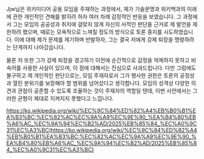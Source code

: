 Jjw님은 위키미디어 공용 모임을 주재하는 과정에서, 제가 기술문명과 위키백과의 미래에 관한 개인적인 견해를 밝히려 하자 여러 차례 감정적인 반응을 보였습니다. 그 과정에서 그는 모임의 공공성과 취지에 걸맞지 않게 자신의 사적인 판단을 근거로 제 발언을 제한하려 했으며, 때로는 모욕적으로 느껴질 정도의 방식으로 토론 중지를 시도하였습니다. 이에 대해 제가 문제를 제기하며 반발하자, 그는 결국 저에게 강제 퇴장을 명령하려는 단계까지 나아갔습니다.

물론 저 또한 그가 강제 퇴장을 경고하기 이전에 순간적으로 감정을 억제하지 못하고 비속어를 사용한 사실이 있으며, 이 점에 대해서는 진심으로 사과드립니다. 다만 그럼에도 불구하고 제 개인적인 판단으로는, 모임 주재자로서 그가 행사한 권한은 토론의 공정성과 열린 분위기를 보장해야 할 범위를 넘어섰다고 생각합니다. 모임의 성격상 다양한 의견과 관점이 공존할 수 있도록 조율하는 것이 주재자의 역할일 텐데, 이번 사안에서는 그러한 균형이 제대로 지켜지지 못했다고 느낍니다.

https://ko.wikipedia.org/wiki/%EC%9C%84%ED%82%A4%EB%B0%B1%EA%B3%BC:%EC%82%AC%EC%9A%A9%EC%9E%90_%EA%B4%80%EB%A6%AC_%EC%9A%94%EC%B2%AD/2025%EB%85%84_%EC%A0%9C31%EC%A3%BC(https://ko.wikipedia.org/wiki/%EC%9C%84%ED%82%A4%EB%B0%B1%EA%B3%BC:%EC%82%AC%EC%9A%A9%EC%9E%90_%EA%B4%80%EB%A6%AC_%EC%9A%94%EC%B2%AD/2025%EB%85%84_%EC%A0%9C31%EC%A3%BC)
